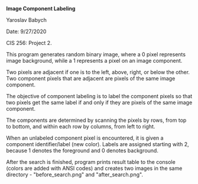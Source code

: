 **Image Component Labeling**

Yaroslav Babych

Date: 9/27/2020

CIS 256: Project 2.

This program generates random binary image, where a 0 pixel represents image background,
while a 1 represents a pixel on an image component.
 
Two pixels are adjacent if one is to the left, above, right, or below the other.
Two component pixels that are adjacent are pixels of the same image component.

The objective of component labeling is to label the component pixels so that two pixels get the same label
if and only if they are pixels of the same image component.

The components are determined by scanning the pixels by rows, from top to bottom, and within each row by columns, from left to right. 

When an unlabeled component pixel is encountered, it is given a component identifier/label (new color). 
Labels are assigned starting with 2, because 1 denotes the foreground and 0 denotes background.

After the search is finished, program prints result table to the console (colors are added with ANSI codes)
and creates two images in the same directory - "before_search.png" and "after_search.png".